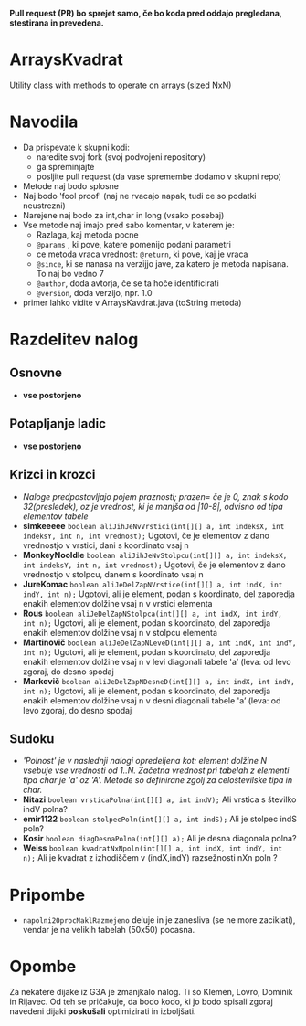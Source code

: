 **Pull request (PR) bo sprejet samo, če bo koda pred oddajo pregledana, stestirana in prevedena.**

ArraysKvadrat
=============

Utility class with methods to operate on arrays (sized NxN)

# Navodila
  - Da prispevate k skupni kodi:
    - naredite svoj fork (svoj podvojeni repository)
    - ga spreminjajte
    - posljite pull request (da vase spremembe dodamo v skupni repo)
  - Metode naj bodo splosne
  - Naj bodo 'fool proof' (naj ne rvacajo napak, tudi ce so podatki neustrezni)
  - Narejene naj bodo za int,char in long (vsako posebaj) 
  - Vse metode naj imajo pred sabo komentar, v katerem je:
    - Razlaga, kaj metoda pocne
    - `@params` , ki pove, katere pomenijo podani parametri
    - ce metoda vraca vrednost: `@return`, ki pove, kaj je vraca
    - `@since`, ki se nanasa na verzijjo jave, za katero je metoda napisana. To naj bo vedno 7
    - `@author`, doda avtorja, če se ta hoče identificirati
    - `@version`, doda verzijo, npr. 1.0
  - primer lahko vidite v ArraysKavdrat.java (toString metoda)

# Razdelitev nalog
## Osnovne
  - **vse postorjeno**

## Potapljanje ladic
  - **vse postorjeno**

## Krizci in krozci
  - *Naloge predpostavljajo pojem praznosti; prazen= če je 0, znak s kodo 32(presledek), oz je vrednost, ki je manjša od |10-8|, odvisno od tipa elementov tabele*
  - **simkeeeee** `boolean aliJihJeNvVrstici(int[][] a, int indeksX, int indeksY, int n, int vrednost);` Ugotovi, če je elementov z dano vrednostjo v vrstici, dani s koordinato vsaj n
  - **MonkeyNooldle** `boolean aliJihJeNvStolpcu(int[][] a, int indeksX, int indeksY, int n, int vrednost);` Ugotovi, če je elementov z dano vrednostjo v stolpcu, danem s koordinato vsaj n
  - **JureKomac** `boolean aliJeDelZapNVrstice(int[][] a, int indX, int indY, int n);` Ugotovi, ali je element, podan s koordinato, del zaporedja enakih elementov dolžine vsaj n v vrstici elementa
  - **Rous** `boolean aliJeDelZapNStolpca(int[][] a, int indX, int indY, int n);` Ugotovi, ali je element, podan s koordinato, del zaporedja enakih elementov dolžine vsaj n v stolpcu elementa
  - **Martinovič** `boolean aliJeDelZapNLeveD(int[][] a, int indX, int indY, int n);` Ugotovi, ali je element, podan s koordinato, del zaporedja enakih elementov dolžine vsaj n v levi diagonali tabele 'a’ (leva: od levo zgoraj, do desno spodaj
  - **Markovič** `boolean aliJeDelZapNDesneD(int[][] a, int indX, int indY, int n);` Ugotovi, ali je element, podan s koordinato, del zaporedja enakih elementov dolžine vsaj n v desni diagonali tabele 'a’ (leva: od levo zgoraj, do desno spodaj

## Sudoku
  - *'Polnost' je v naslednji nalogi opredeljena kot: element dolžine N vsebuje vse vrednosti od 1..N. Začetna vrednost pri tabelah z elementi tipa char je 'a' oz 'A'. Metode so definirane zgolj za celoštevilske tipa in char.* 
  - **Nitazi** `boolean vrsticaPolna(int[][] a, int indV);` Ali vrstica s številko indV polna?
  - **emir1122** `boolean stolpecPoln(int[][] a, int indS);` Ali je stolpec indS poln?
  - **Kosir** `boolean diagDesnaPolna(int[][] a);` Ali je desna diagonala polna?
  - **Weiss** `boolean kvadratNxNpoln(int[][] a, int indX, int indY, int n);` Ali je kvadrat z izhodiščem v (indX,indY) razsežnosti nXn poln ?

# Pripombe
  - `napolni20procNaklRazmejeno` deluje in je zanesliva (se ne more zaciklati), vendar je na velikih tabelah (50x50) pocasna. 

# Opombe

Za nekatere dijake iz G3A je zmanjkalo nalog. Ti so Klemen, Lovro, Dominik in Rijavec. Od teh se pričakuje, da bodo kodo, ki jo bodo spisali zgoraj navedeni dijaki **poskušali** optimizirati in izboljšati.
